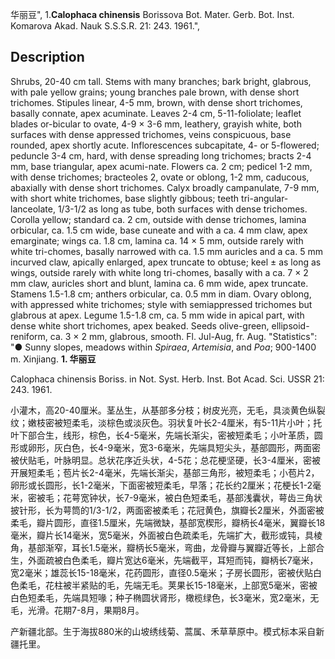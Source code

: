 华丽豆",
1.**Calophaca chinensis** Borissova Bot. Mater. Gerb. Bot. Inst. Komarova Akad. Nauk S.S.S.R. 21: 243. 1961.",

## Description
Shrubs, 20-40 cm tall. Stems with many branches; bark bright, glabrous, with pale yellow grains; young branches pale brown, with dense short trichomes. Stipules linear, 4-5 mm, brown, with dense short trichomes, basally connate, apex acuminate. Leaves 2-4 cm, 5-11-foliolate; leaflet blades or-bicular to ovate, 4-9 × 3-6 mm, leathery, grayish white, both surfaces with dense appressed trichomes, veins conspicuous, base rounded, apex shortly acute. Inflorescences subcapitate, 4- or 5-flowered; peduncle 3-4 cm, hard, with dense spreading long trichomes; bracts 2-4 mm, base triangular, apex acumi-nate. Flowers ca. 2 cm; pedicel 1-2 mm, with dense trichomes; bracteoles 2, ovate or oblong, 1-2 mm, caducous, abaxially with dense short trichomes. Calyx broadly campanulate, 7-9 mm, with short white trichomes, base slightly gibbous; teeth tri-angular-lanceolate, 1/3-1/2 as long as tube, both surfaces with dense trichomes. Corolla yellow; standard ca. 2 cm, outside with dense trichomes, lamina orbicular, ca. 1.5 cm wide, base cuneate and with a ca. 4 mm claw, apex emarginate; wings ca. 1.8 cm, lamina ca. 14 × 5 mm, outside rarely with white tri-chomes, basally narrowed with ca. 1.5 mm auricles and a ca. 5 mm incurved claw, apically enlarged, apex truncate to obtuse; keel ± as long as wings, outside rarely with white long tri-chomes, basally with a ca. 7 × 2 mm claw, auricles short and blunt, lamina ca. 6 mm wide, apex truncate. Stamens 1.5-1.8 cm; anthers orbicular, ca. 0.5 mm in diam. Ovary oblong, with appressed white trichomes; style with semiappressed trichomes but glabrous at apex. Legume 1.5-1.8 cm, ca. 5 mm wide in apical part, with dense white short trichomes, apex beaked. Seeds olive-green, ellipsoid-reniform, ca. 3 × 2 mm, glabrous, smooth. Fl. Jul-Aug, fr. Aug.
  "Statistics": "● Sunny slopes, meadows within *Spiraea*, *Artemisia*, and *Poa*; 900-1400 m. Xinjiang.
**1. 华丽豆**

Calophaca chinensis Boriss. in Not. Syst. Herb. Inst. Bot Acad. Sci. USSR 21: 243. 1961.

小灌木，高20-40厘米。茎丛生，从基部多分枝；树皮光亮，无毛，具淡黄色纵裂纹；嫩枝密被短柔毛，淡棕色或淡灰色。羽状复叶长2-4厘米，有5-11片小叶；托叶下部合生，线形，棕色，长4-5毫米，先端长渐尖，密被短柔毛；小叶革质，圆形或卵形，灰白色，长4-9毫米，宽3-6毫米，先端具短尖头，基部圆形，两面密被伏贴毛，叶脉明显。总状花序近头状，4-5花；总花梗坚硬，长3-4厘米，密被开展短柔毛；苞片长2-4毫米，先端长渐尖，基部三角形，被短柔毛；小苞片2，卵形或长圆形，长1-2毫米，下面密被短柔毛，早落；花长约2厘米；花梗长1-2毫米，密被毛；花萼宽钟状，长7-9毫米，被白色短柔毛，基部浅囊状，萼齿三角状披针形，长为萼筒的1/3-1/2，两面密被柔毛；花冠黄色，旗瓣长2厘米，外面密被柔毛，瓣片圆形，直径1.5厘米，先端微缺，基部宽楔形，瓣柄长4毫米，翼瓣长18毫米，瓣片长14毫米，宽5毫米，外面被白色疏柔毛，先端扩大，截形或钝，具棱角，基部渐窄，耳长1.5毫米，瓣柄长5毫米，弯曲，龙骨瓣与翼瓣近等长，上部合生，外面疏被白色柔毛，瓣片宽达6毫米，先端截平，耳短而钝，瓣柄长7毫米，宽2毫米；雄蕊长15-18毫米，花药圆形，直径0.5毫米；子房长圆形，密被伏贴白色柔毛，花柱被半紧贴的毛，先端无毛。荚果长15-18毫米，上部宽5毫米，密被白色短柔毛，先端具短喙；种子椭圆状肾形，橄榄绿色，长3毫米，宽2毫米，无毛，光滑。花期7-8月，果期8月。

产新疆北部。生于海拔880米的山坡绣线菊、蒿属、禾草草原中。模式标本采自新疆托里。
